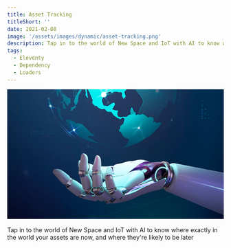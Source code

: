 ```yaml
---
title: Asset Tracking
titleShort: ''
date: 2021-02-08
image: '/assets/images/dynamic/asset-tracking.png'
description: Tap in to the world of New Space and IoT with AI to know where exactly in the world your assets are now, and where they're likely to be later
tags:
  - Eleventy
  - Dependency
  - Loaders
---
```


![Photo of Asset Tracking](/assets/images/dynamic/asset-tracking.png)

Tap in to the world of New Space and IoT with AI to know where exactly in the world your assets are now, and where they're likely to be later
